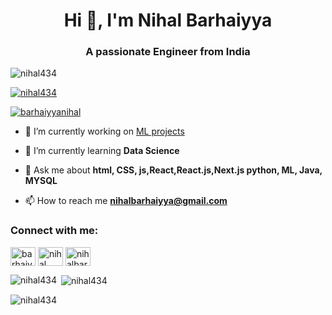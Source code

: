 <h1 align="center">Hi 👋, I'm Nihal Barhaiyya</h1>
<h3 align="center">A passionate Engineer from India</h3>

<p align="left"> <img src="https://komarev.com/ghpvc/?username=nihal434&label=Profile%20views&color=0e75b6&style=flat" alt="nihal434" /> </p>

<p align="left"> <a href="https://github.com/ryo-ma/github-profile-trophy"><img src="https://github-profile-trophy.vercel.app/?username=nihal434" alt="nihal434" /></a> </p>

<p align="left"> <a href="https://twitter.com/barhaiyyanihal" target="blank"><img src="https://img.shields.io/twitter/follow/barhaiyyanihal?logo=twitter&style=for-the-badge" alt="barhaiyyanihal" /></a> </p>

- 🔭 I’m currently working on [ML projects](https://github.com/Nihal434)

- 🌱 I’m currently learning **Data Science**

- 💬 Ask me about **html, CSS, js,React,React.js,Next.js python, ML, Java, MYSQL**

- 📫 How to reach me **nihalbarhaiyya@gmail.com**

<h3 align="left">Connect with me:</h3>
<p align="left">
<a href="https://twitter.com/barhaiyyanihal" target="blank"><img align="center" src="https://raw.githubusercontent.com/rahuldkjain/github-profile-readme-generator/master/src/images/icons/Social/twitter.svg" alt="barhaiyyanihal" height="30" width="40" /></a>
<a href="https://fb.com/nihal barhaiyya" target="blank"><img align="center" src="https://raw.githubusercontent.com/rahuldkjain/github-profile-readme-generator/master/src/images/icons/Social/facebook.svg" alt="nihal barhaiyya" height="30" width="40" /></a>
<a href="https://instagram.com/nihalbarhaiyya" target="blank"><img align="center" src="https://raw.githubusercontent.com/rahuldkjain/github-profile-readme-generator/master/src/images/icons/Social/instagram.svg" alt="nihalbarhaiyya" height="30" width="40" /></a>
</p>


<p><img align="left" src="https://github-readme-stats.vercel.app/api/top-langs?username=nihal434&show_icons=true&locale=en&layout=compact" alt="nihal434" /></p>

<p>&nbsp;<img align="center" src="https://github-readme-stats.vercel.app/api?username=nihal434&show_icons=true&locale=en" alt="nihal434" /></p>

<p><img align="center" src="https://github-readme-streak-stats.herokuapp.com/?user=nihal434&" alt="nihal434" /></p>

